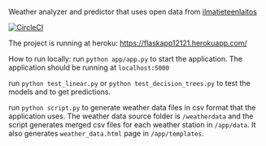 Weather analyzer and predictor that uses open data from [ilmatieteenlaitos](https://www.ilmatieteenlaitos.fi/havaintojen-lataus)

[![CircleCI](https://circleci.com/gh/hartzka/flask-app.svg?style=shield)](https://app.circleci.com/pipelines/github/hartzka/flask-app)

The project is running at heroku: https://flaskapp12121.herokuapp.com/

How to run locally:
run `python app/app.py` to start the application.
The application should be running at `localhost:5000`

run `python test_linear.py` or `python test_decision_trees.py` to
test the models and to get predictions.

run `python script.py` to generate weather data files in csv format that the application uses. The weather data source folder is `/weatherdata` and the script generates merged csv files for each weather station in `/app/data`. It also generates `weather_data.html` page in `/app/templates`.
